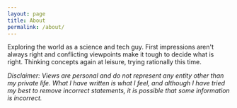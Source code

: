 ```yaml
---
layout: page
title: About
permalink: /about/
---
```


Exploring the world as a science and tech guy. First impressions aren't always right and conflicting viewpoints make it tough to decide what is right. Thinking concepts again at leisure, trying rationally this time.

_Disclaimer: Views are personal and do not represent any entity other than my private life. What I have written is what I feel, and although I have tried my best to remove incorrect statements, it is possible that some information is incorrect._